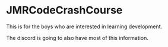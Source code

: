 # JMRCodeCrashCourse
This is for the boys who are interested in learning development.


The discord is going to also have most of this information.